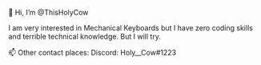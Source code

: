 👋 Hi, I’m @ThisHolyCow

I am very interested in Mechanical Keyboards but I have zero coding skills and terrible technical knowledge. But I will try.



📫 Other contact places:
Discord: Holy__Cow#1223


<!---
ThisHolyCow/ThisHolyCow is a ✨ special ✨ repository because its `README.md` (this file) appears on your GitHub profile.
You can click the Preview link to take a look at your changes.
--->
